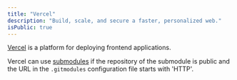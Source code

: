 ```yaml
---
title: "Vercel"
description: "Build, scale, and secure a faster, personalized web."
isPublic: true
---
```


[Vercel](https://vercel.com/) is a platform for deploying frontend applications.

Vercel can use [submodules](submodule) if
the repository of the submodule is public
and the URL in the `.gitmodules` configuration file starts with 'HTTP'.
